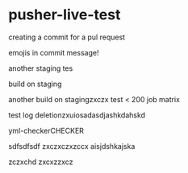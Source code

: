 # pusher-live-test

creating a commit for a pul request

emojis in commit message!


another staging tes

build on staging

another build on stagingzxczx
test < 200 job matrix

test log deletionzxuiosadasdjashkdahskd

yml-checkerCHECKER

sdfsdfsdf
zxczxczxzccx
aisjdshkajska

zczxchd
zxcxzzxcz
